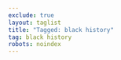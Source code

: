 ```yaml
---
exclude: true
layout: taglist
title: "Tagged: black history"
tag: black history
robots: noindex
---
```

